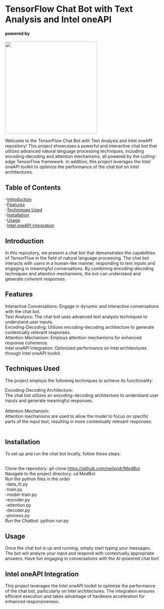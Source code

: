 # TensorFlow Chat Bot with Text Analysis and Intel oneAPI

#### powered by

<img src="https://www.intel.com/content/dam/www/central-libraries/us/en/images/2022-09/one-api-white-logo-code-lion-image.jpg.rendition.intel.web.1648.927.jpg" width="300" >

Welcome to the TensorFlow Chat Bot with Text Analysis and Intel oneAPI repository! This project showcases a powerful and interactive chat bot that utilizes advanced natural language processing techniques, including encoding-decoding and attention mechanisms, all powered by the cutting-edge TensorFlow framework. In addition, this project leverages the Intel oneAPI toolkit to optimize the performance of the chat bot on Intel architectures.

## Table of Contents
-[Introduction](#introduction)<br>
-[Features](#features)<br>
-[Techniques Used](#techniques_used)<br>
-[Installation](#installation)<br>
-[Usage](#usage)<br>
-[Intel oneAPI Integration](#inteloneapiintegration)<br>

## Introduction
In this repository, we present a chat bot that demonstrates the capabilities of TensorFlow in the field of natural language processing. The chat bot interacts with users in a human-like manner, responding to text inputs and engaging in meaningful conversations. By combining encoding-decoding techniques and attention mechanisms, the bot can understand and generate coherent responses.

## Features
Interactive Conversations: Engage in dynamic and interactive conversations with the chat bot.<br>
Text Analysis: The chat bot uses advanced text analysis techniques to understand user inputs.<br>
Encoding-Decoding: Utilizes encoding-decoding architecture to generate contextually relevant responses.<br>
Attention Mechanism: Employs attention mechanisms for enhanced response coherence.<br>
Intel oneAPI Integration: Optimized performance on Intel architectures through Intel oneAPI toolkit.<br>

## Techniques Used
The project employs the following techniques to achieve its functionality:

Encoding-Decoding Architecture: <br>
The chat bot utilizes an encoding-decoding architecture to understand user inputs and generate meaningful responses.<br><br>
Attention Mechanism:<br>
Attention mechanisms are used to allow the model to focus on specific parts of the input text, resulting in more contextually relevant responses.<br><br>

## Installation
To set up and run the chat bot locally, follow these steps:<br><br>

Clone the repository: git clone https://github.com/neilxndr/MedBot<br>
Navigate to the project directory: cd MedBot<br>
Run the python files in the order<br>
-data_lit.py<br>
-train.py<br>
-model-train.py<br>
-encoder.py<br>
-attention.py<br>
-decoder.py<br>
-process.py<br>
Run the Chatbot: python run.py

## Usage
Once the chat bot is up and running, simply start typing your messages. The bot will analyze your input and respond with contextually appropriate answers. Have fun engaging in conversations with the AI-powered chat bot!

## Intel oneAPI Integration
This project leverages the Intel oneAPI toolkit to optimize the performance of the chat bot, particularly on Intel architectures. The integration ensures efficient execution and takes advantage of hardware acceleration for enhanced responsiveness.
